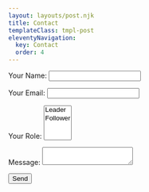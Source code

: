 ```yaml
---
layout: layouts/post.njk
title: Contact
templateClass: tmpl-post
eleventyNavigation:
  key: Contact
  order: 4
---
```


<div class="container">
  <form name="contact" method="POST" data-netlify="true">
    <p>
      <label>Your Name: <input type="text" name="name" /></label>   
    </p>
    <p>
      <label>Your Email: <input type="email" name="email" /></label>
    </p>
    <p>
      <label>Your Role: <select name="role[]" multiple>
        <option value="leader">Leader</option>
        <option value="follower">Follower</option>
      </select></label>
    </p>
    <p>
      <label>Message: <textarea name="message"></textarea></label>
    </p>
    <p>
      <button type="submit">Send</button>
    </p>
  </form>
</div>
